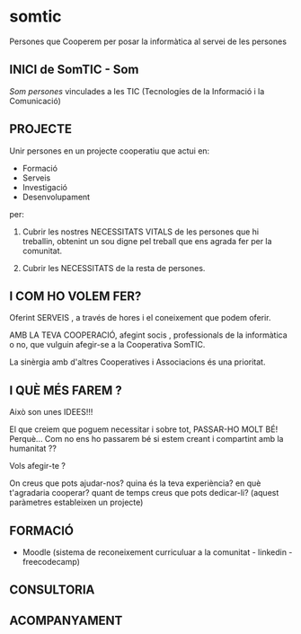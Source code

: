 # somtic
Persones que Cooperem per posar la informàtica al servei de les persones

## INICI de SomTIC - Som

*Som persones* vinculades a les TIC (Tecnologíes de la Informació i la Comunicació)

## PROJECTE

Unir persones en un projecte cooperatiu que actui en:
- Formació
- Serveis
- Investigació
- Desenvolupament

per: 

1. Cubrir les nostres NECESSITATS VITALS de les persones que hi treballin, obtenint un sou digne pel treball que
ens agrada fer per la comunitat.

2. Cubrir les NECESSITATS de la resta de persones.

## I COM HO VOLEM FER?

Oferint SERVEIS , a través de hores i el coneixement que podem oferir.

AMB LA TEVA COOPERACIÓ, afegint socis , professionals de la informàtica o no,
que vulguin afegir-se a la Cooperativa SomTIC.

La sinèrgia amb d'altres Cooperatives i Associacions és una prioritat.

## I QUÈ MÉS FAREM ?
Això son unes IDEES!!! 

El que creiem que poguem necessitar i sobre tot, PASSAR-HO MOLT BÉ!  Perquè...
Com no ens ho passarem bé si estem creant i compartint amb la humanitat ??

Vols afegir-te ?

On creus que pots ajudar-nos?
quina és la teva experiència?
en què t'agradaria cooperar?
quant de temps creus que pots dedicar-li?
(aquest paràmetres estableixen un projecte)


## FORMACIÓ

- Moodle 
(sistema de reconeixement curriculuar a la comunitat - linkedin - freecodecamp)

## CONSULTORIA

## ACOMPANYAMENT
